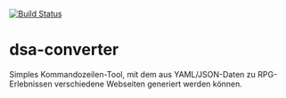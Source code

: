 [![Build Status](https://travis-ci.com/mvonrenteln/dsa-converter.svg?branch=master)](https://travis-ci.com/mvonrenteln/dsa-converter)
# dsa-converter

Simples Kommandozeilen-Tool, mit dem aus YAML/JSON-Daten zu RPG-Erlebnissen verschiedene Webseiten generiert werden können.

